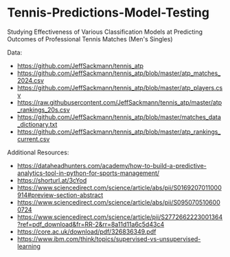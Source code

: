 # Tennis-Predictions-Model-Testing
Studying Effectiveness of Various Classification Models at Predicting Outcomes of Professional Tennis Matches (Men's Singles)


Data:
  - https://github.com/JeffSackmann/tennis_atp
  - https://github.com/JeffSackmann/tennis_atp/blob/master/atp_matches_2024.csv
  - https://github.com/JeffSackmann/tennis_atp/blob/master/atp_players.csv
  - https://raw.githubusercontent.com/JeffSackmann/tennis_atp/master/atp_rankings_20s.csv
  - https://github.com/JeffSackmann/tennis_atp/blob/master/matches_data_dictionary.txt
  - https://github.com/JeffSackmann/tennis_atp/blob/master/atp_rankings_current.csv


Additional Resources:
  - https://dataheadhunters.com/academy/how-to-build-a-predictive-analytics-tool-in-python-for-sports-management/
  - https://shorturl.at/3cYod
  - https://www.sciencedirect.com/science/article/abs/pii/S0169207011000914#preview-section-abstract
  - https://www.sciencedirect.com/science/article/abs/pii/S0950705106000724
  - https://www.sciencedirect.com/science/article/pii/S2772662223001364?ref=pdf_download&fr=RR-2&rr=8a11d11a6c5d43c4
  - https://core.ac.uk/download/pdf/326836349.pdf
  - https://www.ibm.com/think/topics/supervised-vs-unsupervised-learning
